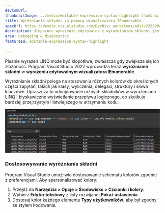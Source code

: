 ```yaml
---
devComUrl: 
thumbnailImage: ../media/editable-expression-syntax-highlight-thumbnail.png
title: Wyróżnianie składni za pomocą wizualizatora IEnumerable
specUrl: https://devdiv.visualstudio.com/DevDiv/_workitems/edit/2253294
description: Ulepszone wyrażenie edytowalne z wyróżnianiem składni jest już dostępne.
area: Debugging & diagnostics
featureId: editable-expression-syntax-highlight

---
```



Pisanie wyrażeń LINQ może być kłopotliwe, zwłaszcza gdy zwiększa się ich złożoność. Program Visual Studio 2022 wprowadza teraz **wyróżnianie składni** w **wyrażeniu edytowalnym wizualizatora IEnumerable**.

Wyróżnianie składni polega na stosowaniu różnych kolorów do określonych części zapytań, takich jak klasy, wyliczenia, delegaci, struktury i słowa kluczowe. Upraszcza to odnajdowanie różnych składników w wyrażeniach LINQ i błyskawiczne wyświetlanie przepływu logicznego, co skutkuje bardziej przejrzystym i łatwiejszego w utrzymaniu kodu.

![Wyróżnianie składni wizualizatora IEnumerable](../media/editable-expression-syntax-highlighting.png)

### Dostosowywanie wyróżniania składni

Program Visual Studio umożliwia dostosowanie schematu kolorów zgodnie z preferencjami. Aby spersonalizować kolory:

1. Przejdź do **Narzędzia > Opcje > Środowisko > Czcionki i kolory**.
2. Wybierz **Edytor tekstowy** z listy rozwijanej **Pokaż ustawienia** .
3. Dostosuj kolor każdego elementu **Typy użytkowników**, aby był zgodny ze stylem kodowania.
